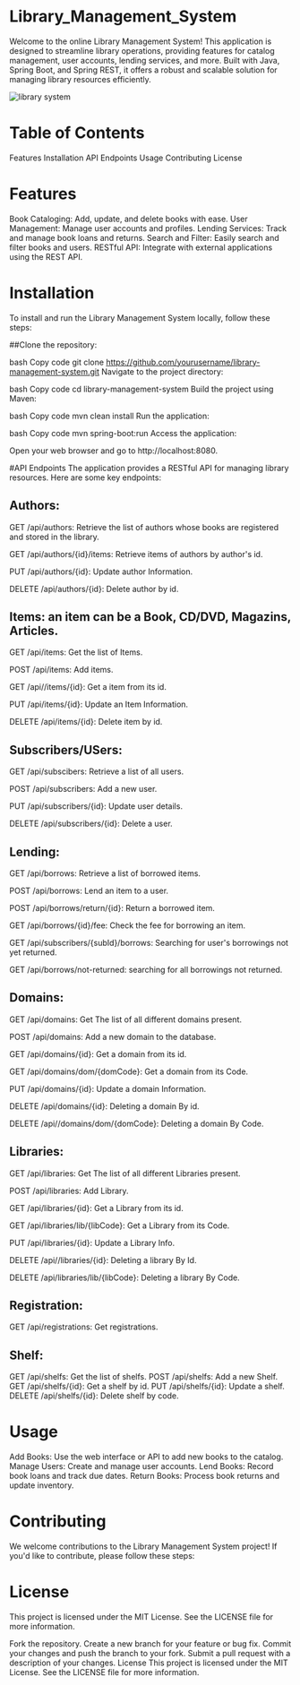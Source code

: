 # Library_Management_System
Welcome to the online Library Management System! This application is designed to streamline library operations, providing features for catalog management, user accounts, lending services, and more. Built with Java, Spring Boot, and Spring REST, it offers a robust and scalable solution for managing library resources efficiently.

![library system](https://github.com/user-attachments/assets/fb9d3b17-7ede-41ed-ab92-cc1e2e7f2b3f)

# Table of Contents
Features
Installation
API Endpoints
Usage
Contributing
License

# Features
Book Cataloging: Add, update, and delete books with ease.
User Management: Manage user accounts and profiles.
Lending Services: Track and manage book loans and returns.
Search and Filter: Easily search and filter books and users.
RESTful API: Integrate with external applications using the REST API.

# Installation
To install and run the Library Management System locally, follow these steps:

##Clone the repository:

bash
Copy code
git clone https://github.com/yourusername/library-management-system.git
Navigate to the project directory:

bash
Copy code
cd library-management-system
Build the project using Maven:

bash
Copy code
mvn clean install
Run the application:

bash
Copy code
mvn spring-boot:run
Access the application:

Open your web browser and go to http://localhost:8080.

#API Endpoints
The application provides a RESTful API for managing library resources. Here are some key endpoints:

## Authors:

GET /api/authors: Retrieve the list of authors whose books are registered and stored in the library.

GET /api/authors/{id}/items: Retrieve items of authors by author's id.

PUT /api/authors/{id}: Update author Information.

DELETE /api/authors/{id}: Delete author by id.

## Items: an item can be a Book, CD/DVD, Magazins, Articles.

GET /api/items: Get the list of Items.

POST /api/items: Add items.

GET /api//items/{id}: Get a item from its id.

PUT /api/items/{id}: Update an Item Information.

DELETE /api/items/{id}: Delete item by id.

## Subscribers/USers:

GET /api/subscibers: Retrieve a list of all users.

POST /api/subscribers: Add a new user.

PUT /api/subscribers/{id}: Update user details.

DELETE /api/subscribers/{id}: Delete a user.

## Lending:

GET /api/borrows: Retrieve a list of borrowed items.

POST /api/borrows: Lend an item to a user.

POST /api/borrows/return/{id}: Return a borrowed item.

GET /api/borrows/{id}/fee: Check the fee for borrowing an item.

GET /api/subscribers/{subId}/borrows: Searching for user's borrowings not yet returned.

GET /api/borrows/not-returned: searching for all borrowings not returned.

## Domains:

GET /api/domains: Get The list of all different domains present.

POST /api/domains: Add a new domain to the database.

GET /api/domains/{id}: Get a domain from its id.

GET /api/domains/dom/{domCode}: Get a domain from its Code.

PUT /api/domains/{id}: Update a domain Information.

DELETE /api/domains/{id}: Deleting a domain By id.

DELETE /api//domains/dom/{domCode}: Deleting a domain By Code.

## Libraries:

GET /api/libraries: Get The list of all different Libraries present.

POST /api/libraries: Add Library.

GET /api/libraries/{id}:  Get a Library from its id.

GET /api/libraries/lib/{libCode}: Get a Library from its Code.

PUT /api/libraries/{id}: Update a Library Info.

DELETE /api//libraries/{id}: Deleting a library By Id.

DELETE /api/libraries/lib/{libCode}: Deleting a library By Code.


## Registration:

GET /api/registrations: Get registrations.

## Shelf:

GET /api/shelfs:  Get the list of shelfs.
POST /api/shelfs: Add a new Shelf.
GET /api/shelfs/{id}: Get a shelf by id.
PUT /api/shelfs/{id}: Update a shelf.
DELETE /api/shelfs/{id}: Delete shelf by code. 


# Usage
Add Books: Use the web interface or API to add new books to the catalog.
Manage Users: Create and manage user accounts.
Lend Books: Record book loans and track due dates.
Return Books: Process book returns and update inventory.

# Contributing
We welcome contributions to the Library Management System project! If you'd like to contribute, please follow these steps:

# License
This project is licensed under the MIT License. See the LICENSE file for more information.

Fork the repository.
Create a new branch for your feature or bug fix.
Commit your changes and push the branch to your fork.
Submit a pull request with a description of your changes.
License
This project is licensed under the MIT License. See the LICENSE file for more information.

